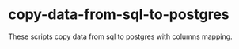 # copy-data-from-sql-to-postgres
These scripts copy data from sql to postgres with columns mapping.
